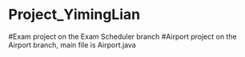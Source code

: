 # Project_YimingLian
#Exam project on the Exam Scheduler branch
#Airport project on the Airport branch, main file is Airport.java

